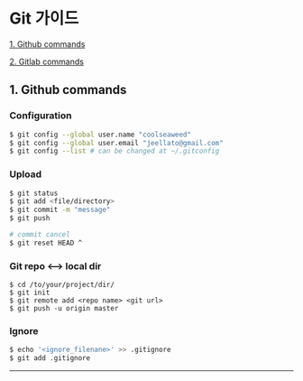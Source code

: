 # Git 가이드
   [1. Github commands](#1.-Github-commands)

   [2. Gitlab commands](#2.-Gitlab-commands)



## 1. Github commands <a name="1.-Github-commands"></a>
   
   ### Configuration
   ```bash
   $ git config --global user.name "coolseaweed"
   $ git config --global user.email "jeellato@gmail.com"
   $ git config --list # can be changed at ~/.gitconfig
   ```


   ### Upload
   ```bash
   $ git status 
   $ git add <file/directory> 
   $ git commit -m "message"
   $ git push 

   # commit cancel
   $ git reset HEAD ^  
   ```

   ### Git repo <--> local dir 
   ```  
   $ cd /to/your/project/dir/
   $ git init
   $ git remote add <repo name> <git url>
   $ git push -u origin master
   ```
   
   ### Ignore
   ```bash
   $ echo '<ignore_filenane>' >> .gitignore 
   $ git add .gitignore
   ```


---
  
  
  
  
  
  
  
